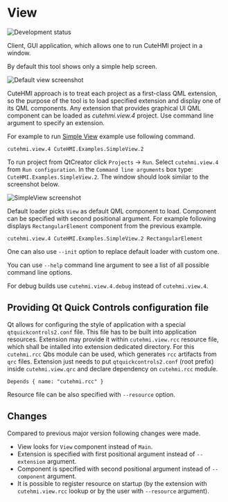 # View

![Development status](doc/status-gamma.svg)

Client, GUI application, which allows one to run CuteHMI project in a window.

By default this tool shows only a simple help screen.

![Default view screenshot](doc/screenshot.png)

CuteHMI approach is to treat each project as a first-class QML extension, so the purpose of the tool is to load specified extension
and display one of its QML components. Any extension that provides graphical UI QML component can be loaded as *cutehmi.view.4*
project. Use command line argument to specify an extension.

For example to run [Simple View](../../extensions/CuteHMI/Examples/SimpleView.2/) example use following command.
```
cutehmi.view.4 CuteHMI.Examples.SimpleView.2
```

To run project from QtCreator click `Projects` -> `Run`. Select `cutehmi.view.4` from `Run configuration`. In the
`Command line arguments` box type: `CuteHMI.Examples.SimpleView.2`.
The window should look similar to the screenshot below.

![SimpleView screenshot](doc/SimpleView.png)

Default loader picks `View` as default QML component to load. Component can be specified with second positional argument. For
example following displays `RectangularElement` component from the previous example.
```
cutehmi.view.4 CuteHMI.Examples.SimpleView.2 RectangularElement
```

One can also use `--init` option to replace default loader with custom one.

You can use `--help` command line argument to see a list of all possible command line options.

For debug builds use `cutehmi.view.4.debug` instead of `cutehmi.view.4`.

## Providing Qt Quick Controls configuration file

Qt allows for configuring the style of application with a special `qtquickcontrols2.conf` file. This file has to be built into
application resources. Extension may provide it within `cutehmi.view.rcc` resource file, which shall be intalled into extension
dedicated directory. For this `cutehmi.rcc` Qbs module can be used, which generates `rcc` artifacts from `qrc` files. Extension just
needs to put `qtquickcontrols2.conf` (root prefix) inside `cutehmi.view.qrc` and declare dependency on `cutehmi.rcc` module.

```
Depends { name: "cutehmi.rcc" }
```

Resource file can be also specified with `--resource` option.

## Changes

Compared to previous major version following changes were made.
- View looks for `View` component instead of `Main`.
- Extension is specified with first positional argument instead of `--extension` argument.
- Component is specified with second positional argument instead of `--component` argument.
- It is possible to register resource on startup (by the extension with `cutehmi.view.rcc` lookup or by the user with `--resource`
  argument).
